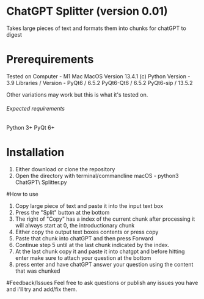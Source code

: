 # ChatGPT Splitter (version 0.01)
 Takes large pieces of text and formats them into chunks for chatGPT to digest


# Prerequirements
Tested on 
Computer - M1 Mac MacOS Version 13.4.1 (c)
Python Version - 3.9
Libraries / Version -
PyQt6 / 6.5.2
PyQt6-Qt6 / 6.5.2
PyQt6-sip / 13.5.2

Other variations may work but this is what it's tested on.
###### Expected requirements
Python 3+
PyQt 6+

# Installation
1. Either download or clone the repository
2. Open the directory with terminal/commandline
macOS - python3 ChatGPT\ Splitter.py

#How to use
1. Copy large piece of text and paste it into the input text box
2. Press the "Split" button at the bottom
3. The right of "Copy" has a index of the current chunk after processing it will always start at 0, the introductionary chunk
4. Either copy the output text boxes contents or press copy
5. Paste that chunk into chatGPT and then press Forward
6. Continue step 5 until at the last chunk indicated by the index.
7. At the last chunk copy it and paste it into chatgpt and before hitting enter make sure to attach your question at the bottom
8. press enter and have chatGPT answer your question using the content that was chunked

#Feedback/Issues
Feel free to ask questions or publish any issues you have and i'll try and add/fix them.